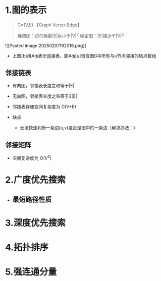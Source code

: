 
# 1.图的表示

>G=(V,E)  【Graph Vertex Edge】
>
>稀疏图：边的条数|E|远小于|V|$^2$
>稠密图：|E|接近于|V|$^2$

![[Pasted image 20250207192016.png]]
- 上图(b)用$Adj$表示连接表，即$Adj[u]$包含图G中所有与u节点邻接的结点数组

## 邻接链表

- 有向图，邻接表长度之和等于|E|
- 无向图，邻接表长度之和等于2|E|
- 邻接表存储空间复杂度为 O(V+E)

- 缺点
  - 无法快速判断一条边(u,v)是否是图中的一条边（解决办法：）

## 邻接矩阵

- 空间复杂度为 O(V$^2$)


# 2.广度优先搜索

- 最短路径性质
	- 

# 3.深度优先搜索

# 4.拓扑排序

# 5.强连通分量
